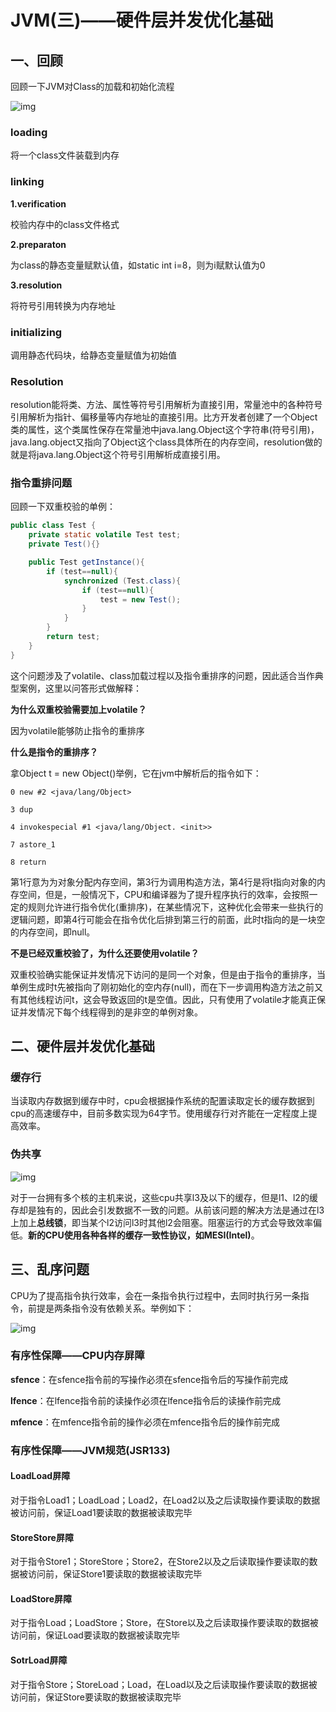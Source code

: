 # JVM(三)——硬件层并发优化基础

## 一、回顾

回顾一下JVM对Class的加载和初始化流程

![img](http://kylescloud.top/site/pic/classloading.jpg)

### loading

将一个class文件装载到内存

### linking

**1.verification**

校验内存中的class文件格式

**2.preparaton**

为class的静态变量赋默认值，如static int i=8，则为i赋默认值为0

**3.resolution**

将符号引用转换为内存地址

### initializing

调用静态代码块，给静态变量赋值为初始值



### Resolution

resolution能将类、方法、属性等符号引用解析为直接引用，常量池中的各种符号引用解析为指针、偏移量等内存地址的直接引用。比方开发者创建了一个Object类的属性，这个类属性保存在常量池中java.lang.Object这个字符串(符号引用)，java.lang.object又指向了Object这个class具体所在的内存空间，resolution做的就是将java.lang.Object这个符号引用解析成直接引用。



### 指令重排问题

回顾一下双重校验的单例：

```java
public class Test {
    private static volatile Test test;
    private Test(){}

    public Test getInstance(){
        if (test==null){
            synchronized (Test.class){
                if (test==null){
                    test = new Test();
                }
            }
        }
        return test;
    }
}
```

这个问题涉及了volatile、class加载过程以及指令重排序的问题，因此适合当作典型案例，这里以问答形式做解释：

**为什么双重校验需要加上volatile？**

因为volatile能够防止指令的重排序

**什么是指令的重排序？**

拿Object t = new Object()举例，它在jvm中解析后的指令如下：

```
0 new #2 <java/lang/Object>

3 dup

4 invokespecial #1 <java/lang/Object. <init>>

7 astore_1

8 return
```

第1行意为为对象分配内存空间，第3行为调用构造方法，第4行是将t指向对象的内存空间，但是，一般情况下，CPU和编译器为了提升程序执行的效率，会按照一定的规则允许进行指令优化(重排序)，在某些情况下，这种优化会带来一些执行的逻辑问题，即第4行可能会在指令优化后排到第三行的前面，此时t指向的是一块空的内存空间，即null。

**不是已经双重校验了，为什么还要使用volatile？**

双重校验确实能保证并发情况下访问的是同一个对象，但是由于指令的重排序，当单例生成时t先被指向了刚初始化的空内存(null)，而在下一步调用构造方法之前又有其他线程访问t，这会导致返回的t是空值。因此，只有使用了volatile才能真正保证并发情况下每个线程得到的是非空的单例对象。



## 二、硬件层并发优化基础

### 缓存行

当读取内存数据到缓存中时，cpu会根据操作系统的配置读取定长的缓存数据到cpu的高速缓存中，目前多数实现为64字节。使用缓存行对齐能在一定程度上提高效率。

### 伪共享

![img](http://www.kylescloud.top/site/pic/falseshare.jpg)

对于一台拥有多个核的主机来说，这些cpu共享l3及以下的缓存，但是l1、l2的缓存却是独有的，因此会引发数据不一致的问题。从前该问题的解决方法是通过在l3上加上**总线锁**，即当某个l2访问l3时其他l2会阻塞。阻塞运行的方式会导致效率偏低。**新的CPU使用各种各样的缓存一致性协议，如MESI(Intel)**。



## 三、乱序问题

CPU为了提高指令执行效率，会在一条指令执行过程中，去同时执行另一条指令，前提是两条指令没有依赖关系。举例如下：

![img](http://kylescloud.top/site/pic/cpumisorder.jpg)



### 有序性保障——CPU内存屏障

**sfence**：在sfence指令前的写操作必须在sfence指令后的写操作前完成

**lfence**：在lfence指令前的读操作必须在lfence指令后的读操作前完成

**mfence**：在mfence指令前的操作必须在mfence指令后的操作前完成



### 有序性保障——JVM规范(JSR133)

#### LoadLoad屏障

对于指令Load1；LoadLoad；Load2，在Load2以及之后读取操作要读取的数据被访问前，保证Load1要读取的数据被读取完毕

#### StoreStore屏障

对于指令Store1；StoreStore；Store2，在Store2以及之后读取操作要读取的数据被访问前，保证Store1要读取的数据被读取完毕

#### LoadStore屏障

对于指令Load；LoadStore；Store，在Store以及之后读取操作要读取的数据被访问前，保证Load要读取的数据被读取完毕

#### SotrLoad屏障

对于指令Store；StoreLoad；Load，在Load以及之后读取操作要读取的数据被访问前，保证Store要读取的数据被读取完毕